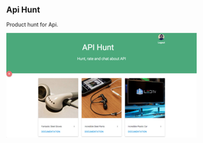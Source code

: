 Api Hunt
---
Product hunt for Api.

![Screenshot](https://raw.githubusercontent.com/dahal/apihunt/master/public/screenshot.png)